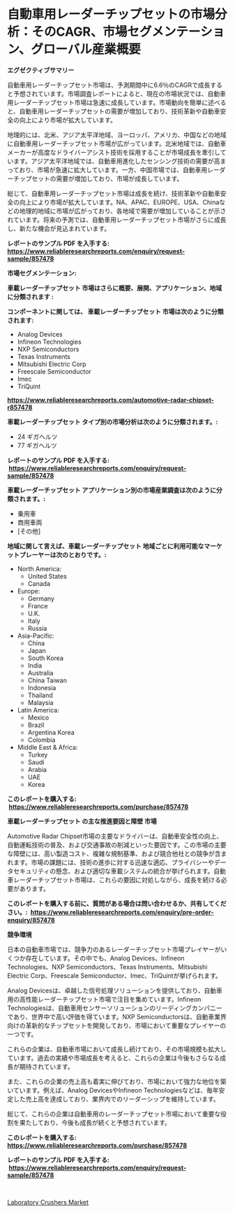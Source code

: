 <p><h1>自動車用レーダーチップセットの市場分析：そのCAGR、市場セグメンテーション、グローバル産業概要</h1></p><p><strong>エグゼクティブサマリー</strong></p>
<p><p>自動車用レーダーチップセット市場は、予測期間中に6.6％のCAGRで成長すると予想されています。市場調査レポートによると、現在の市場状況では、自動車用レーダーチップセット市場は急速に成長しています。市場動向を簡単に述べると、自動車用レーダーチップセットの需要が増加しており、技術革新や自動車安全の向上により市場が拡大しています。</p><p>地理的には、北米、アジア太平洋地域、ヨーロッパ、アメリカ、中国などの地域に自動車用レーダーチップセット市場が広がっています。北米地域では、自動車メーカーが高度なドライバーアシスト技術を採用することが市場成長を牽引しています。アジア太平洋地域では、自動車用進化したセンシング技術の需要が高まっており、市場が急速に拡大しています。一方、中国市場では、自動車用レーダーチップセットの需要が増加しており、市場が成長しています。</p><p>総じて、自動車用レーダーチップセット市場は成長を続け、技術革新や自動車安全の向上により市場が拡大しています。NA、APAC、EUROPE、USA、Chinaなどの地理的地域に市場が広がっており、各地域で需要が増加していることが示されています。将来の予測では、自動車用レーダーチップセット市場がさらに成長し、新たな機会が見込まれています。</p></p>
<p><strong>レポートのサンプル PDF を入手する: <a href="https://www.reliableresearchreports.com/enquiry/request-sample/857478">https://www.reliableresearchreports.com/enquiry/request-sample/857478</a></strong></p>
<p><strong>市場セグメンテーション:</strong></p>
<p><strong> 車載レーダーチップセット 市場はさらに概要、展開、アプリケーション、地域に分類されます :</strong></p>
<p><strong>コンポーネントに関しては、 車載レーダーチップセット 市場は次のように分類されます: &nbsp;</strong></p>
<p><ul><li>Analog Devices</li><li>Infineon Technologies</li><li>NXP Semiconductors</li><li>Texas Instruments</li><li>Mitsubishi Electric Corp</li><li>Freescale Semiconductor</li><li>Imec</li><li>TriQuint</li></ul></p>
<p><strong><a href="https://www.reliableresearchreports.com/automotive-radar-chipset-r857478">https://www.reliableresearchreports.com/automotive-radar-chipset-r857478</a></strong></p>
<p><strong> 車載レーダーチップセット タイプ別の市場分析は次のように分類されます。:</strong></p>
<p><ul><li>24 ギガヘルツ</li><li>77 ギガヘルツ</li></ul></p>
<p><strong>レポートのサンプル PDF を入手する: &nbsp;<a href="https://www.reliableresearchreports.com/enquiry/request-sample/857478">https://www.reliableresearchreports.com/enquiry/request-sample/857478</a></strong></p>
<p><strong> 車載レーダーチップセット アプリケーション別の市場産業調査は次のように分類されます。:</strong></p>
<p><ul><li>乗用車</li><li>商用車両</li><li>[その他]</li></ul></p>
<p><strong>地域に関して言えば、車載レーダーチップセット 地域ごとに利用可能なマーケットプレーヤーは次のとおりです。:</strong></p>
<p><ul>
    <li>
        North America:
        <ul>
            <li>United States</li>
            <li>Canada</li>
        </ul>
    </li>
    <li>
        Europe:
        <ul>
            <li>Germany</li>
            <li>France</li>
            <li>U.K.</li>
            <li>Italy</li>
            <li>Russia</li>
        </ul>
    </li>
    <li>
        Asia-Pacific:
        <ul>
            <li>China</li>
            <li>Japan</li>
            <li>South Korea</li>
            <li>India</li>
            <li>Australia</li>
            <li>China Taiwan</li>
            <li>Indonesia</li>
            <li>Thailand</li>
            <li>Malaysia</li>
        </ul>
    </li>
    <li>
        Latin America:
        <ul>
            <li>Mexico</li>
            <li>Brazil</li>
            <li>Argentina Korea</li>
            <li>Colombia</li>
        </ul>
    </li>
    <li>
        Middle East & Africa:
        <ul>
            <li>Turkey</li>
            <li>Saudi</li>
            <li>Arabia</li>
            <li>UAE</li>
            <li>Korea</li>
        </ul>
    </li>
    </ul></p>
<p><strong>このレポートを購入する: &nbsp;<a href="https://www.reliableresearchreports.com/purchase/857478">https://www.reliableresearchreports.com/purchase/857478</a></strong></p>
<p><strong>車載レーダーチップセット の主な推進要因と障壁 市場</strong></p>
<p><p>Automotive Radar Chipset市場の主要なドライバーは、自動車安全性の向上、自動運転技術の普及、および交通事故の削減といった要因です。この市場の主要な障壁には、高い製造コスト、複雑な規制基準、および競合他社との競争が含まれます。市場の課題には、技術の進歩に対する迅速な適応、プライバシーやデータセキュリティの懸念、および適切な車載システムの統合が挙げられます。自動車レーダーチップセット市場は、これらの要因に対処しながら、成長を続ける必要があります。</p></p>
<p><strong>このレポートを購入する前に、質問がある場合は問い合わせるか、共有してください。:&nbsp; <a href="https://www.reliableresearchreports.com/enquiry/pre-order-enquiry/857478">https://www.reliableresearchreports.com/enquiry/pre-order-enquiry/857478</a></strong></p>
<p><strong>競争環境</strong></p>
<p><p>日本の自動車市場では、競争力のあるレーダーチップセット市場プレイヤーがいくつか存在しています。その中でも、Analog Devices、Infineon Technologies、NXP Semiconductors、Texas Instruments、Mitsubishi Electric Corp、Freescale Semiconductor、Imec、TriQuintが挙げられます。</p><p>Analog Devicesは、卓越した信号処理ソリューションを提供しており、自動車用の高性能レーダーチップセット市場で注目を集めています。Infineon Technologiesは、自動車用センサーソリューションのリーディングカンパニーであり、世界中で高い評価を得ています。NXP Semiconductorsは、自動車業界向けの革新的なチップセットを開発しており、市場において重要なプレイヤーの一つです。</p><p>これらの企業は、自動車市場において成長し続けており、その市場規模も拡大しています。過去の実績や市場成長を考えると、これらの企業は今後もさらなる成長が期待されています。</p><p>また、これらの企業の売上高も着実に伸びており、市場において強力な地位を築いています。例えば、Analog DevicesやInfineon Technologiesなどは、毎年安定した売上高を達成しており、業界内でのリーダーシップを維持しています。</p><p>総じて、これらの企業は自動車用のレーダーチップセット市場において重要な役割を果たしており、今後も成長が続くと予想されています。</p></p>
<p><strong>このレポートを購入する: &nbsp; <a href="https://www.reliableresearchreports.com/purchase/857478">https://www.reliableresearchreports.com/purchase/857478</a></strong></p>
<p><strong>レポートのサンプル PDF を入手する: &nbsp;<a href="https://www.reliableresearchreports.com/enquiry/request-sample/857478">https://www.reliableresearchreports.com/enquiry/request-sample/857478</a></strong><strong></strong></p>
<p>&nbsp;</p>
<p><p><a href="https://github.com/santosh758595/Market-Research-Report-List-4/blob/main/laboratory-crushers-market.md">Laboratory Crushers Market</a></p></p>